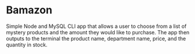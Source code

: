 # Bamazon

Simple Node and MySQL CLI app that allows a user to choose from a list of mystery products and the amount they would like to purchase. The app then outputs to the terminal the product name, department name, price, and the quantity in stock. 